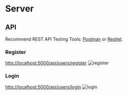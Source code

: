 # Server
## API
Recommend REST API Testing Tools: [Postman]("https://www.getpostman.com/") or [Restlet]("https://chrome.google.com/webstore/detail/restlet-client-rest-api-t/aejoelaoggembcahagimdiliamlcdmfm").
### Register
[http://localhost:5000/api/users/register]("http://localhost:5000/api/users/register")
![register](https://i.loli.net/2018/07/26/5b596e86b8e1b.jpg)

### Login
[http://localhost:5000/api/users/login]("http://localhost:5000/api/users/login")
![login](https://i.loli.net/2018/07/26/5b596ef5ea93f.jpg)